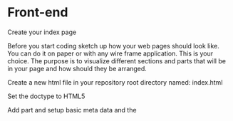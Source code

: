 # Front-end
Create your index page

Before you start coding sketch up how your web pages should look like. You can do it on paper or with any wire frame     application. This is your choice. The purpose is to visualize different sections and parts that will be in your page and how should they be arranged.

Create a new html file in your repository root directory named: index.html

Set the doctype to HTML5

Add <head> part and setup basic meta data and the <title> of the page

Add part

Add <header> to the body which will contain navigation menu. First menu item should link to index.

Add a <div> element to the body which has a class named: content. This will contain the part of the pages which differs from each other.
  
Add an image of you and a small introduction next to it about yourself.

Add some content to it (e.g. the description of the exercise) to see where will it be. You can fill it with arbitrary content. Take care to use the different html tags properly so it can express your intent.

Add <footer> and add some content to it. Take example from other sites.

After you finish commit your changes into your repository with a descriptive comment.

Make it nice

Create a new folder named css in your repository's root directory

Create a style.css file in that newly created folder. This will contain all your rules about your site's appearance.

Add a reference to it in your index.html file's head part.

Define basic rules for the body element. (Default background, font, alignment...) These rules are inherited in the child elements (every element which located inside the body).

Write css rules to make all the site like your sketch.

Create a contact page

Copy your index.html file and give it the name: contact.html

Add a link to your navigation menu which redirects to this html page

Delete the inner content of div.content element

Create a form inside it

Add two "<input>" field and a "<textarea>" field to the form and proper <label>s to them. The first input field is the name which has a placeholder text: Enter your name The second input field is the email with placeholder text: Give your email The textarea will contain the message so give some handful instruction in the placeholder text. Do not forget add named all your form element.

Add a submit button wich should has the text SEND on it. It should be disabled by default.

Open your style.css file and at the bottom of it and write some rules which makes it nice. (e.g. horizontally centered and the fields has the same width). You can see an example on the https://codecool.pl/kontakt/ web site. Maybe it is familiar to you. ;)

Commit your changes into your repository.

Add JavaScript form validation to contact page

Write code that will enable submit button if all form fields are not empty. It should get back to being disabled if content of any field will be empty again.

Write JavaScript code using regular expressions that will check if name fulfills following restrictions:
it is not empty and does not contain only whitespace characters
it contains only letters and space
each word in it starts with capital letters
it is not longer than

Write code using regular expressions that will check if email fulfills following restrictions:
it is not empty and does not contain only whitespace characters
it is a valid email address

Write code that will fire validation methods for each field when the submit button is pressed. It should not cause page reloading.

If there are validation errors after clicking SEND, display them on the form. There are many ways to do that, you can find some example designs on that page.

If there are no errors after clicking SEND, the page should display an alert with information that message has been sent. 

After that, each field of form should be cleared.

After you finish commit your changes into your repository with a descriptive comment. If you feel that it would be good to have separate commits for each step, do it.

Create your custom pages

Create your new html file(s) based on the index.html

Add the proper link to the navigation menu on every other html files.

Fill it with custom content

Extend your stylesheet if needed

Do not forget to commit and push your changes into your repository!
